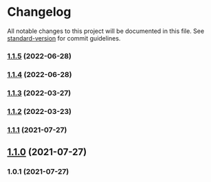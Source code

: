 # Changelog

All notable changes to this project will be documented in this file. See [standard-version](https://github.com/conventional-changelog/standard-version) for commit guidelines.

### [1.1.5](https://github.com/djamey87/flash-me-app/compare/v1.1.4...v1.1.5) (2022-06-28)

### [1.1.4](https://github.com/djamey87/flash-me-app/compare/v1.1.3...v1.1.4) (2022-06-28)

### [1.1.3](https://github.com/djamey87/flash-me-app/compare/v1.1.2...v1.1.3) (2022-03-27)

### [1.1.2](https://github.com/djamey87/flash-me-app/compare/v1.1.1...v1.1.2) (2022-03-23)

### [1.1.1](https://github.com/djamey87/flash-me-app/compare/v1.1.0...v1.1.1) (2021-07-27)

## [1.1.0](https://github.com/djamey87/flash-me-app/compare/v1.0.1...v1.1.0) (2021-07-27)

### 1.0.1 (2021-07-27)
